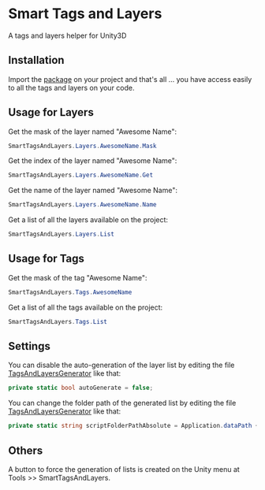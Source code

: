# Smart Tags and Layers
A tags and layers helper for Unity3D

## Installation
Import the [package](https://github.com/nicoplv/smart-tags-and-layers/raw/master/SmartTagsAndLayers.unitypackage) on your project and that's all ... you have access easily to all the tags and layers on your code.

## Usage for Layers
Get the mask of the layer named "Awesome Name":
```C#
SmartTagsAndLayers.Layers.AwesomeName.Mask
```

Get the index of the layer named "Awesome Name":
```C#
SmartTagsAndLayers.Layers.AwesomeName.Get
```

Get the name of the layer named "Awesome Name":
```C#
SmartTagsAndLayers.Layers.AwesomeName.Name
```

Get a list of all the layers available on the project:
```C#
SmartTagsAndLayers.Layers.List
```

## Usage for Tags
Get the mask of the tag "Awesome Name":
```C#
SmartTagsAndLayers.Tags.AwesomeName
```

Get a list of all the tags available on the project:
```C#
SmartTagsAndLayers.Tags.List
```

## Settings
You can disable the auto-generation of the layer list by editing the file [TagsAndLayersGenerator](https://github.com/nicoplv/smart-tags-and-layers/blob/master/Assets/Extensions/SmartTagsAndLayers/Editor/TagsAndLayersGenerator.cs) like that:
```C#
private static bool autoGenerate = false;
```

You can change the folder path of the generated list by editing the file [TagsAndLayersGenerator](https://github.com/nicoplv/smart-tags-and-layers/blob/master/Assets/Extensions/SmartTagsAndLayers/Editor/TagsAndLayersGenerator.cs) like that:
```C#
private static string scriptFolderPathAbsolute = Application.dataPath + "YourPath";
```

## Others
A button to force the generation of lists is created on the Unity menu at Tools >> SmartTagsAndLayers.
